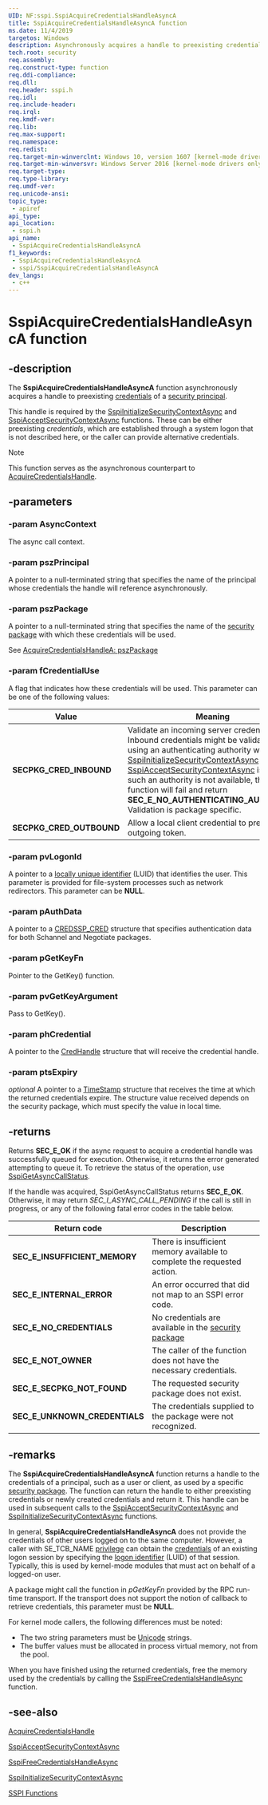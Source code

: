 ```yaml
---
UID: NF:sspi.SspiAcquireCredentialsHandleAsyncA
title: SspiAcquireCredentialsHandleAsyncA function
ms.date: 11/4/2019
targetos: Windows
description: Asynchronously acquires a handle to preexisting credentials of a security principal. (ANSI)
tech.root: security
req.assembly: 
req.construct-type: function
req.ddi-compliance: 
req.dll: 
req.header: sspi.h
req.idl: 
req.include-header: 
req.irql: 
req.kmdf-ver: 
req.lib: 
req.max-support: 
req.namespace: 
req.redist: 
req.target-min-winverclnt: Windows 10, version 1607 [kernel-mode drivers only]
req.target-min-winversvr: Windows Server 2016 [kernel-mode drivers only]
req.target-type: 
req.type-library: 
req.umdf-ver: 
req.unicode-ansi: 
topic_type:
 - apiref
api_type:
api_location:
 - sspi.h
api_name:
 - SspiAcquireCredentialsHandleAsyncA
f1_keywords:
 - SspiAcquireCredentialsHandleAsyncA
 - sspi/SspiAcquireCredentialsHandleAsyncA
dev_langs:
 - c++
---
```


# SspiAcquireCredentialsHandleAsyncA function


## -description

The **SspiAcquireCredentialsHandleAsyncA** function asynchronously acquires a handle to preexisting [credentials](/windows/desktop/SecGloss/c-gly) of a [security principal](/windows/desktop/SecGloss/s-gly). 

This handle is required by the 
[SspiInitializeSecurityContextAsync](nf-sspi-sspiinitializesecuritycontextasynca.md) and 
[SspiAcceptSecurityContextAsync](nf-sspi-sspiacceptsecuritycontextasync.md) functions. These can be either preexisting *credentials*, which are established through a system logon that is not described here, or the caller can provide alternative credentials.
			
> [!NOTE]
> This function serves as the asynchronous counterpart to [AcquireCredentialsHandle](/windows/win32/secauthn/acquirecredentialshandle--general).

## -parameters

### -param AsyncContext

The async call context.

### -param pszPrincipal

A pointer to a null-terminated string that specifies the name of the principal whose credentials the handle will reference asynchronously.

### -param pszPackage

A pointer to a null-terminated string that specifies the name of the [security package](/windows/desktop/SecGloss/s-gly) with which these credentials will be used. 

See [AcquireCredentialsHandleA: pszPackage](/windows/win32/secauthn/acquirecredentialshandle--general#parameters)

### -param fCredentialUse

A flag that indicates how these credentials will be used. This parameter can be one of the following values:

|<div>Value</div>|<div>Meaning</div>|
|---|---|
| **SECPKG_CRED_INBOUND** | Validate an incoming server credential. Inbound credentials might be validated by using an authenticating authority when [SspiInitializeSecurityContextAsync](nf-sspi-sspiinitializesecuritycontextasynca.md) or [SspiAcceptSecurityContextAsync](nf-sspi-sspiacceptsecuritycontextasync.md) is called. If such an authority is not available, the function will fail and return **SEC_E_NO_AUTHENTICATING_AUTHORITY**. Validation is package specific.|
| **SECPKG_CRED_OUTBOUND** | Allow a local client credential to prepare an outgoing token.|

### -param pvLogonId

A pointer to a [locally unique identifier](/windows/desktop/SecGloss/l-gly) (LUID) that identifies the user. This parameter is provided for file-system processes such as network redirectors. This parameter can be **NULL**.

### -param pAuthData

A pointer to a [CREDSSP_CRED](/windows/desktop/api/credssp/ns-credssp-credssp_cred) structure that specifies authentication data for both Schannel and Negotiate packages.

### -param pGetKeyFn

Pointer to the GetKey() function.

### -param pvGetKeyArgument

Pass to GetKey().

### -param phCredential

A pointer to the [CredHandle](/windows/desktop/SecAuthN/sspi-handles) structure that will receive the credential handle.

### -param ptsExpiry

*optional* A pointer to a [TimeStamp](/windows/desktop/SecAuthN/timestamp) structure that receives the time at which the returned credentials expire. The structure value received depends on the security package, which must specify the value in local time.

## -returns

Returns **SEC_E_OK** if the async request to acquire a credential handle was successfully queued for execution. Otherwise, it returns the error generated attempting to queue it. To retrieve the status of the operation, use [SspiGetAsyncCallStatus](nf-sspi-sspigetasynccallstatus.md).

If the handle was acquired, SspiGetAsyncCallStatus returns **SEC_E_OK**. Otherwise, it may return *SEC_I_ASYNC_CALL_PENDING* if the call is still in progress, or any of the following fatal error codes in the table below.

|<div>Return code</div>|<div>Description</div>|
|---|---|
| **SEC_E_INSUFFICIENT_MEMORY** | There is insufficient memory available to complete the requested action. |
| **SEC_E_INTERNAL_ERROR** | An error occurred that did not map to an SSPI error code. |
| **SEC_E_NO_CREDENTIALS** | No credentials are available in the [security package](/windows/desktop/SecGloss/s-gly) |
| **SEC_E_NOT_OWNER** | The caller of the function does not have the necessary credentials. |
| **SEC_E_SECPKG_NOT_FOUND** | The requested security package does not exist.|
| **SEC_E_UNKNOWN_CREDENTIALS** | The credentials supplied to the package were not recognized. |

## -remarks

The **SspiAcquireCredentialsHandleAsyncA** function returns a handle to the credentials of a principal, such as a user or client, as used by a specific [security package](/windows/desktop/SecGloss/s-gly). The function can return the handle to either preexisting credentials or newly created credentials and return it. This handle can be used in subsequent calls to the 
[SspiAcceptSecurityContextAsync](nf-sspi-sspiacceptsecuritycontextasync.md) and 
[SspiInitializeSecurityContextAsync](nf-sspi-sspiinitializesecuritycontextasynca.md) functions.

In general, **SspiAcquireCredentialsHandleAsyncA** does not provide  the credentials of other users logged on to the same computer. However, a caller with SE_TCB_NAME  [privilege](/windows/desktop/SecGloss/p-gly) can obtain the [credentials](/windows/desktop/SecGloss/c-gly) of an existing logon session by specifying the [logon identifier](/windows/desktop/SecGloss/l-gly) (LUID) of that session. Typically, this is used by kernel-mode modules that must act on behalf of a logged-on user.

A package might call the function in *pGetKeyFn* provided by the RPC run-time transport. If the transport does not support the notion of callback to retrieve credentials, this parameter must be **NULL**.

For kernel mode callers, the following differences must be noted:

- The two string parameters must be [Unicode](/windows/desktop/SecGloss/u-gly) strings.
- The buffer values must be allocated in process virtual memory, not from the pool.

When you have finished using the returned credentials, free the memory used by the credentials by calling the 
[SspiFreeCredentialsHandleAsync](nf-sspi-sspifreecredentialshandleasync.md) function.

## -see-also

[AcquireCredentialsHandle](/windows/win32/secauthn/acquirecredentialshandle--general)

[SspiAcceptSecurityContextAsync](nf-sspi-sspiacceptsecuritycontextasync.md)

[SspiFreeCredentialsHandleAsync](nf-sspi-sspifreecredentialshandleasync.md)

[SspiInitializeSecurityContextAsync](nf-sspi-sspiinitializesecuritycontextasynca.md)

[SSPI Functions](/windows/desktop/SecAuthN/authentication-functions)

